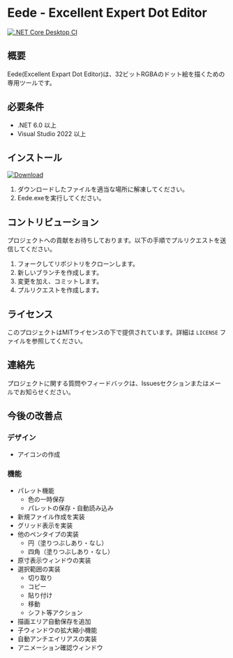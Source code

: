 ﻿# Eede - Excellent Expert Dot Editor
[![.NET Core Desktop CI](https://github.com/arkfinn/Eede/actions/workflows/dotnet-desktop-ci.yml/badge.svg)](https://github.com/arkfinn/Eede/actions/workflows/dotnet-desktop-ci.yml)

## 概要
Eede(Excellent Expart Dot Editor)は、32ビットRGBAのドット絵を描くための専用ツールです。

##  必要条件

- .NET 6.0  以上
- Visual Studio 2022  以上

##  インストール

[![Download](https://img.shields.io/badge/Download-Windows-blue?logo=github)](https://github.com/arkfinn/Eede/releases/latest/download/eede.zip)

1. ダウンロードしたファイルを適当な場所に解凍してください。
2. Eede.exeを実行してください。

##  コントリビューション

プロジェクトへの貢献をお待ちしております。以下の手順でプルリクエストを送信してください。

1.  フォークしてリポジトリをクローンします。
2.  新しいブランチを作成します。
3.  変更を加え、コミットします。
4.  プルリクエストを作成します。

##  ライセンス

このプロジェクトはMITライセンスの下で提供されています。詳細は `LICENSE` ファイルを参照してください。

##  連絡先

プロジェクトに関する質問やフィードバックは、Issuesセクションまたはメールでお知らせください。

##  今後の改善点

### デザイン

- アイコンの作成

### 機能

- パレット機能
    - 色の一時保存
    - パレットの保存・自動読み込み
- 新規ファイル作成を実装
- グリッド表示を実装
- 他のペンタイプの実装
    - 円（塗りつぶしあり・なし）
    - 四角（塗りつぶしあり・なし）
- 原寸表示ウィンドウの実装
- 選択範囲の実装
    - 切り取り
    - コピー
    - 貼り付け
    - 移動
    - シフト等アクション
- 描画エリア自動保存を追加
- 子ウィンドウの拡大縮小機能
- 自動アンチエイリアスの実装
- アニメーション確認ウィンドウ

